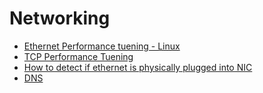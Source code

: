# Networking

- [Ethernet Performance tuening - Linux](./ethernet_performance_linux/ethernet_performance_linux.md)
- [TCP Performance Tuening](./tcp_performance/tcp_performance.md)
- [How to detect if ethernet is physically plugged into NIC](./ethernet_check.md)
- [DNS](./DNS.md)